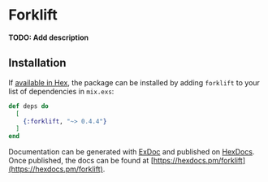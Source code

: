 # Forklift

**TODO: Add description**

## Installation

If [available in Hex](https://hex.pm/docs/publish), the package can be installed
by adding `forklift` to your list of dependencies in `mix.exs`:

```elixir
def deps do
  [
    {:forklift, "~> 0.4.4"}
  ]
end
```

Documentation can be generated with [ExDoc](https://github.com/elixir-lang/ex_doc)
and published on [HexDocs](https://hexdocs.pm). Once published, the docs can
be found at [https://hexdocs.pm/forklift](https://hexdocs.pm/forklift).


